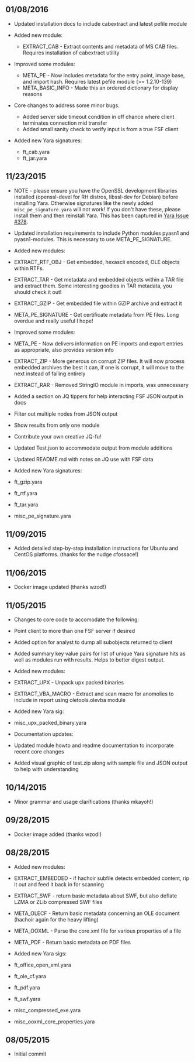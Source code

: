 01/08/2016
----------

* Updated installation docs to include cabextract and latest pefile module

* Added new module:
	* EXTRACT_CAB - Extract contents and metadata of MS CAB files. Requires installation of cabextract utility

* Improved some modules:
	* META_PE - Now includes metadata for the entry point, image base, and import hash. Requires latest pefile module (>= 1.2.10-139)
	* META_BASIC_INFO - Made this an ordered dictionary for display reasons

* Core changes to address some minor bugs.
	* Added server side timeout condition in off chance where client terminates connection mid transfer
	* Added small sanity check to verify input is from a true FSF client 

* Added new Yara signatures:
	* ft_cab.yara
	* ft_jar.yara

11/23/2015
----------

* NOTE - please ensure you have the OpenSSL development libraries installed (openssl-devel for RH distros, libssl-dev for Debian) before installing Yara. Otherwise signatures like the newly added `misc_pe_signature.yara` will not work! If you don't have these, please install them and then reinstall Yara. This has been captured in [Yara Issue #378](https://github.com/plusvic/yara/issues/378).

* Updated installation requirements to include Python modules pyasn1 and pyasn1-modules. This is necessary to use META_PE_SIGNATURE.

* Added new modules:
 * EXTRACT_RTF_OBJ - Get embedded, hexascii encoded, OLE objects within RTFs.
 * EXTRACT_TAR - Get metadata and embedded objects within a TAR file and extract them. Some interesting goodies in TAR metadata, you should check it out!
 * EXTRACT_GZIP - Get embedded file within GZIP archive and extract it
 * META_PE_SIGNATURE - Get certificate metadata from PE files. Long overdue and really useful I hope!

* Improved some modules:
 * META_PE - Now delivers information on PE imports and export entries as appropriate, also provides version info 
 * EXTRACT_ZIP - More generous on corrupt ZIP files. It will now process embedded archives the best it can, if one is corrupt, it will move to the next instead of failing entirely
 * EXTRACT_RAR - Removed StringIO module in imports, was unnecessary

* Added a section on JQ tippers for help interacting FSF JSON output in docs
 * Filter out multiple nodes from JSON output
 * Show results from only one module
 * Contribute your own creative JQ-fu!

* Updated Test.json to accommodate output from module additions

* Updated README.md with notes on JQ use with FSF data

* Added new Yara signatures:
 * ft_gzip.yara
 * ft_rtf.yara
 * ft_tar.yara
 * misc_pe_signature.yara

11/09/2015
----------
* Added detailed step-by-step installation instructions for Ubuntu and CentOS platforms. (thanks for the nudge cfossace!)

11/06/2015
----------
* Docker image updated (thanks wzod!)

11/05/2015
----------
* Changes to core code to accomodate the following:
 * Point client to more than one FSF server if desired
 * Added option for analyst to dump all subobjects returned to client
 * Added summary key value pairs for list of unique Yara signature hits as well as modules run with results. Helps to better digest output.

* Added new modules:
 * EXTRACT_UPX - Unpack upx packed binaries
 * EXTRACT_VBA_MACRO - Extract and scan macro for anomolies to include in report using oletools.olevba module

* Added new Yara sig:
 * misc_upx_packed_binary.yara

* Documentation updates:
 * Updated module howto and readme documentation to incorporate recent core changes
 * Added visual graphic of test.zip along with sample file and JSON output to help with understanding

10/14/2015
----------
* Minor grammar and usage clarifications (thanks mkayoh!)

09/28/2015
----------
* Docker image added (thanks wzod!)

08/28/2015
----------
* Added new modules:
 * EXTRACT_EMBEDDED - if hachoir subfile detects embedded content, rip it out and feed it back in for scanning
 * EXTRACT_SWF - return basic metadata about SWF, but also deflate LZMA or ZLib compressed SWF files
 * META_OLECF - Return basic metadata concerning an OLE document (hachoir again for the heavy lifting)
 * META_OOXML - Parse the core.xml file for various properties of a file
 * META_PDF - Return basic metadata on PDF files

* Added new Yara sigs:
 * ft_office_open_xml.yara
 * ft_ole_cf.yara
 * ft_pdf.yara
 * ft_swf.yara
 * misc_compressed_exe.yara
 * misc_ooxml_core_properties.yara

08/05/2015
----------
* Initial commit
